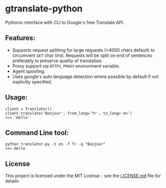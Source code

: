 # gtranslate-python

Pythonic interface with CLI to Google's free Translate API.

## Features:
* Supports request splitting for large requests (>4000 chars default) to circumvent `GET` char limit. Requests will be split on end of sentences preferably to preserve quality of translation.
* Proxy support via `HTTPS_PROXY` environment variable.
* Agent spoofing.
* Uses google's auto language detection where possible by default if not explicitly specified.

## Usage:
```
client = Translator()
client.translate('Bonjour', from_lang='fr', to_lang='en')
>>> 'Hello'
```

## Command Line tool:
```
python translator.py -t en -f fr -q "Bonjour"
>>> Hello
```

## License

This project is licensed under the MIT License - see the [LICENSE.md](LICENSE.md) file for details